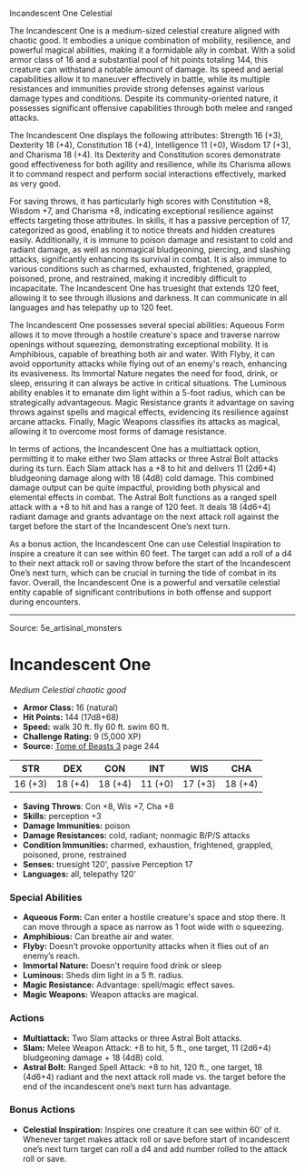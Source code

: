 <MonsterName/>Incandescent One</MonsterName>
<CreatureType/>Celestial</CreatureType>

<summary>The Incandescent One is a medium-sized celestial creature aligned with chaotic good. It embodies a unique combination of mobility, resilience, and powerful magical abilities, making it a formidable ally in combat. With a solid armor class of 16 and a substantial pool of hit points totaling 144, this creature can withstand a notable amount of damage. Its speed and aerial capabilities allow it to maneuver effectively in battle, while its multiple resistances and immunities provide strong defenses against various damage types and conditions. Despite its community-oriented nature, it possesses significant offensive capabilities through both melee and ranged attacks. </summary>

<detail>

The Incandescent One displays the following attributes: Strength 16 (+3), Dexterity 18 (+4), Constitution 18 (+4), Intelligence 11 (+0), Wisdom 17 (+3), and Charisma 18 (+4). Its Dexterity and Constitution scores demonstrate good effectiveness for both agility and resilience, while its Charisma allows it to command respect and perform social interactions effectively, marked as very good. 

For saving throws, it has particularly high scores with Constitution +8, Wisdom +7, and Charisma +8, indicating exceptional resilience against effects targeting those attributes. In skills, it has a passive perception of 17, categorized as good, enabling it to notice threats and hidden creatures easily. Additionally, it is immune to poison damage and resistant to cold and radiant damage, as well as nonmagical bludgeoning, piercing, and slashing attacks, significantly enhancing its survival in combat. It is also immune to various conditions such as charmed, exhausted, frightened, grappled, poisoned, prone, and restrained, making it incredibly difficult to incapacitate. The Incandescent One has truesight that extends 120 feet, allowing it to see through illusions and darkness. It can communicate in all languages and has telepathy up to 120 feet.

The Incandescent One possesses several special abilities: Aqueous Form allows it to move through a hostile creature's space and traverse narrow openings without squeezing, demonstrating exceptional mobility. It is Amphibious, capable of breathing both air and water. With Flyby, it can avoid opportunity attacks while flying out of an enemy's reach, enhancing its evasiveness. Its Immortal Nature negates the need for food, drink, or sleep, ensuring it can always be active in critical situations. The Luminous ability enables it to emanate dim light within a 5-foot radius, which can be strategically advantageous. Magic Resistance grants it advantage on saving throws against spells and magical effects, evidencing its resilience against arcane attacks. Finally, Magic Weapons classifies its attacks as magical, allowing it to overcome most forms of damage resistance.

In terms of actions, the Incandescent One has a multiattack option, permitting it to make either two Slam attacks or three Astral Bolt attacks during its turn. Each Slam attack has a +8 to hit and delivers 11 (2d6+4) bludgeoning damage along with 18 (4d8) cold damage. This combined damage output can be quite impactful, providing both physical and elemental effects in combat. The Astral Bolt functions as a ranged spell attack with a +8 to hit and has a range of 120 feet. It deals 18 (4d6+4) radiant damage and grants advantage on the next attack roll against the target before the start of the Incandescent One’s next turn. 

As a bonus action, the Incandescent One can use Celestial Inspiration to inspire a creature it can see within 60 feet. The target can add a roll of a d4 to their next attack roll or saving throw before the start of the Incandescent One’s next turn, which can be crucial in turning the tide of combat in its favor. Overall, the Incandescent One is a powerful and versatile celestial entity capable of significant contributions in both offense and support during encounters.</detail>



---

Source: 5e_artisinal_monsters

# Incandescent One

*Medium* *Celestial* *chaotic good*

- **Armor Class:** 16 (natural)
- **Hit Points:** 144 (17d8+68)
- **Speed:** walk 30 ft. fly 60 ft. swim 60 ft.
- **Challenge Rating:** 9 (5,000 XP)
- **Source:** [Tome of Beasts 3](https://koboldpress.com/kpstore/product/tome-of-beasts-3-for-5th-edition/) page 244

| STR | DEX | CON | INT | WIS | CHA |
| --- | --- | --- | --- | --- | --- |
| 16 (+3) | 18 (+4) | 18 (+4) | 11 (+0) | 17 (+3) | 18 (+4) |

- **Saving Throws**: Con +8, Wis +7, Cha +8
- **Skills:** perception +3
- **Damage Immunities:** poison
- **Damage Resistances:** cold, radiant; nonmagic B/P/S attacks
- **Condition Immunities:** charmed, exhaustion, frightened, grappled, poisoned, prone, restrained
- **Senses:** truesight 120', passive Perception 17
- **Languages:** all, telepathy 120'

### Special Abilities

- **Aqueous Form:** Can enter a hostile creature's space and stop there. It can move through a space as narrow as 1 foot wide with o squeezing.
- **Amphibious:** Can breathe air and water.
- **Flyby:** Doesn’t provoke opportunity attacks when it flies out of an enemy’s reach.
- **Immortal Nature:** Doesn't require food drink or sleep
- **Luminous:** Sheds dim light in a 5 ft. radius.
- **Magic Resistance:** Advantage: spell/magic effect saves.
- **Magic Weapons:** Weapon attacks are magical.

### Actions

- **Multiattack:** Two Slam attacks or three Astral Bolt attacks.
- **Slam:** Melee Weapon Attack: +8 to hit, 5 ft., one target, 11 (2d6+4) bludgeoning damage + 18 (4d8) cold.
- **Astral Bolt:** Ranged Spell Attack: +8 to hit, 120 ft., one target, 18 (4d6+4) radiant and the next attack roll made vs. the target before the end of the incandescent one’s next turn has advantage.

### Bonus Actions

- **Celestial Inspiration:** Inspires one creature it can see within 60' of it. Whenever target makes attack roll or save before start of incandescent one’s next turn target can roll a d4 and add number rolled to the attack roll or save.




